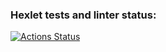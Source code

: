 ### Hexlet tests and linter status:
[![Actions Status](https://github.com/Leyrox312/frontend-project-44/actions/workflows/hexlet-check.yml/badge.svg)](https://github.com/Leyrox312/frontend-project-44/actions)